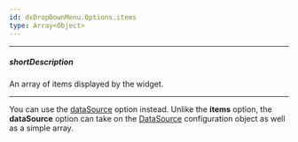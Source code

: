 ```yaml
---
id: dxDropDownMenu.Options.items
type: Array<Object>
---
```

---
##### shortDescription
An array of items displayed by the widget.

---
You can use the [dataSource](/api-reference/10%20UI%20Widgets/CollectionWidget/1%20Configuration/dataSource.md '{basewidgetpath}/Configuration/#dataSource') option instead. Unlike the **items** option, the **dataSource** option can take on the [DataSource](/api-reference/30%20Data%20Layer/DataSource/DataSource.md '/Documentation/ApiReference/Data_Layer/DataSource/') configuration object as well as a simple array.